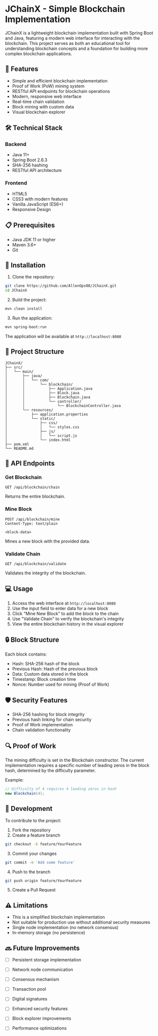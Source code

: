 # JChainX - Simple Blockchain Implementation

JChainX is a lightweight blockchain implementation built with Spring Boot and Java, featuring a modern web interface for interacting with the blockchain. This project serves as both an educational tool for understanding blockchain concepts and a foundation for building more complex blockchain applications.

## 🚀 Features

- Simple and efficient blockchain implementation
- Proof of Work (PoW) mining system
- RESTful API endpoints for blockchain operations
- Modern, responsive web interface
- Real-time chain validation
- Block mining with custom data
- Visual blockchain explorer

## 🛠️ Technical Stack

### Backend
- Java 11+
- Spring Boot 2.6.3
- SHA-256 hashing
- RESTful API architecture

### Frontend
- HTML5
- CSS3 with modern features
- Vanilla JavaScript (ES6+)
- Responsive Design

## 📋 Prerequisites

- Java JDK 11 or higher
- Maven 3.6+
- Git

## 🔧 Installation

1. Clone the repository:
```bash
git clone https://github.com/AllenOps08/JChainX.git
cd JChainX
```

2. Build the project:
```bash
mvn clean install
```

3. Run the application:
```bash
mvn spring-boot:run
```

The application will be available at `http://localhost:8080`

## 📁 Project Structure

```
JChainX/
├── src/
│   └── main/
│       ├── java/
│       │   └── com/
│       │       └── blockchain/
│       │           ├── Application.java
│       │           ├── Block.java
│       │           ├── Blockchain.java
│       │           └── controller/
│       │               └── BlockchainController.java
│       └── resources/
│           ├── application.properties
│           └── static/
│               ├── css/
│               │   └── styles.css
│               ├── js/
│               │   └── script.js
│               └── index.html
├── pom.xml
└── README.md
```

## 🔌 API Endpoints

### Get Blockchain
```http
GET /api/blockchain/chain
```
Returns the entire blockchain.

### Mine Block
```http
POST /api/blockchain/mine
Content-Type: text/plain

<block-data>
```
Mines a new block with the provided data.

### Validate Chain
```http
GET /api/blockchain/validate
```
Validates the integrity of the blockchain.

## 💻 Usage

1. Access the web interface at `http://localhost:8080`
2. Use the input field to enter data for a new block
3. Click "Mine New Block" to add the block to the chain
4. Use "Validate Chain" to verify the blockchain's integrity
5. View the entire blockchain history in the visual explorer

## 🔒 Block Structure

Each block contains:
- Hash: SHA-256 hash of the block
- Previous Hash: Hash of the previous block
- Data: Custom data stored in the block
- Timestamp: Block creation time
- Nonce: Number used for mining (Proof of Work)

## 🛡️ Security Features

- SHA-256 hashing for block integrity
- Previous hash linking for chain security
- Proof of Work implementation
- Chain validation functionality

## 🔍 Proof of Work

The mining difficulty is set in the Blockchain constructor. The current implementation requires a specific number of leading zeros in the block hash, determined by the difficulty parameter.

Example:
```java
// Difficulty of 4 requires 4 leading zeros in hash
new Blockchain(4);
```

## 🚧 Development

To contribute to the project:

1. Fork the repository
2. Create a feature branch
```bash
git checkout -b feature/YourFeature
```
3. Commit your changes
```bash
git commit -m 'Add some feature'
```
4. Push to the branch
```bash
git push origin feature/YourFeature
```
5. Create a Pull Request

## ⚠️ Limitations

- This is a simplified blockchain implementation
- Not suitable for production use without additional security measures
- Single node implementation (no network consensus)
- In-memory storage (no persistence)

## 🔜 Future Improvements

- [ ] Persistent storage implementation
- [ ] Network node communication
- [ ] Consensus mechanism
- [ ] Transaction pool
- [ ] Digital signatures
- [ ] Enhanced security features
- [ ] Block explorer improvements
- [ ] Performance optimizations

